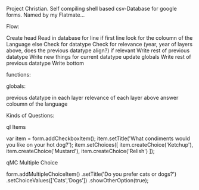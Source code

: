 Project Christian.
Self compiling shell based csv-Database for google forms.
Named by my Flatmate...


Flow:

Create head
Read in database
	for line
		if first line
			look for the coloumn of the Language
		else
			Check for datatype
			Check for relevance (year, year of layers above, does the previous datatype align?)
			if relevant
				Write rest of previous datatype
				Write new things for current datatype
				update globals
Write rest of previous datatype
Write bottom


functions:




globals:

previous datatype in each layer
relevance of each layer above answer
coloumn of the language



Kinds of Questions:

qI
Items

var item = form.addCheckboxItem();
item.setTitle('What condiments would you like on your hot dog?');
item.setChoices([
        item.createChoice('Ketchup'),
        item.createChoice('Mustard'),
        item.createChoice('Relish')
    ]);


qMC
Multiple Choice

form.addMultipleChoiceItem()
    .setTitle('Do you prefer cats or dogs?')
    .setChoiceValues(['Cats','Dogs'])
    .showOtherOption(true);


